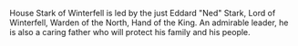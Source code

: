 House Stark of Winterfell is led by the just Eddard "Ned" Stark, Lord of
Winterfell, Warden of the North, Hand of the King.  An admirable leader, he is also a caring father who will protect his family and his people.
